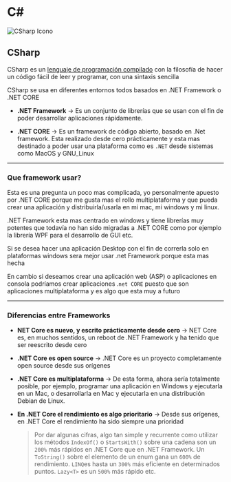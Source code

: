 # C#

![CSharp Icono](https://upload.wikimedia.org/wikipedia/commons/4/4f/Csharp_Logo.png)

## CSharp
CSharp es un [lenguaje de programación compilado](https://es.wikipedia.org/wiki/Lenguaje_de_programación_compilado) con la filosofía de hacer un código fácil de leer y programar, con una sintaxis sencilla

CSharp se usa en diferentes entornos todos basados en .NET Framework o .NET CORE
- **.NET Framework** -> Es un conjunto de librerías que se usan con el fin de poder desarrollar aplicaciones rápidamente.

- **.NET CORE** -> Es un framework de código abierto, basado en .Net framework. Esta realizado desde cero prácticamente y esta mas destinado a poder usar una plataforma como es ``.NET`` desde sistemas como MacOS y GNU_Linux
---
### Que framework usar?

Esta es una pregunta un poco mas complicada, yo personalmente apuesto por .NET CORE porque me gusta mas el rollo multiplataforma y que pueda crear una aplicación y distribuirla/usarla en mi mac, mi windows y mi linux.

.NET Framework esta mas centrado en windows y tiene librerías muy potentes que todavía no han sido migradas a .NET CORE como por ejemplo la librería WPF para el desarrollo de GUI etc. 

Si se desea hacer una aplicación Desktop con el fin de correrla solo en plataformas windows sera mejor usar .net Framework porque esta mas hecha

En cambio si deseamos crear una aplicación web (ASP) o aplicaciones en consola podríamos crear aplicaciones .``net CORE`` puesto que son aplicaciones multiplataforma y es algo que esta muy a futuro

---
### Diferencias entre Frameworks

- **NET Core es nuevo, y escrito prácticamente desde cero** -> NET Core es, en muchos sentidos, un reboot de .NET Framework y ha tenido que ser reescrito desde cero

- **.NET Core es open source** -> .NET Core es un proyecto completamente open source desde sus orígenes

- **.NET Core es multiplataforma** -> De esta forma, ahora sería totalmente posible, por ejemplo, programar una aplicación en Windows y ejecutarla en un Mac, o desarrollarla en Mac y ejecutarla en una distribución Debian de Linux.

- **En .NET Core el rendimiento es algo prioritario** -> Desde sus orígenes, en .NET Core el rendimiento ha sido siempre una prioridad
    >  Por dar algunas cifras, algo tan simple y recurrente como utilizar los métodos `IndexOf()` o `StartsWith()` sobre una cadena son un `200%` más rápidos en .NET Core que en .NET Framework. Un `ToString()` sobre el elemento de un enum gana un `600%` de rendimiento. `LINQ`es hasta un `300%` más eficiente en determinados puntos. `Lazy<T>` es un `500%` más rápido etc.